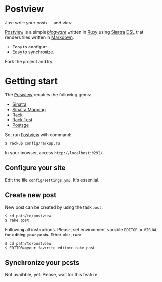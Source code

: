 Postview
========

Just write your posts ... and view ...

[Postview][] is a simple [_blogware_][blogware] written in [Ruby][]
using [Sinatra][] [DSL][] that renders files written in [Markdown][].

* Easy to configure.
* Easy to synchronize.

Fork the project and try.

Getting start
=============

The [Postview][] requires the following gems:

* [Sinatra][]
* [Sinatra Mapping][]
* [Rack][]
* [Rack-Test][]
* [Postage][]

So, run [Postview][] with command:

    $ rackup config/rackup.ru

In your browser, access `http://localhost:9292/`.

Configure your site
-------------------

Edit the file `config/settings.yml`. It's essential.

Create new post
---------------

New post can be created by using the task `post`:

    $ cd path/to/postview
    $ rake post

Following all instructions. Please, set environment variable `EDITOR`
or `VISUAL` for editing your posts. Ether else, run:

    $ cd path/to/postview
    $ EDITOR=<your favorite editor> rake post

Synchronize your posts
----------------------

Not available, yet. Please, wait for this feature.

[ruby]:              http://www.ruby-lang.org/
[postview]:          http://github.com/hallison/postview/
[sinatra]:           http://www.sinatrarb.com/
[sinatra mapping]:   http://www.sinatrarb.com/
[rack]:              http://rack.rubyforge.org/
[rack-test]:         http://github.com/brynary/rack-test
[postage]:           http://postage.rubyforge.org/

[blogware]:          http://en.wikipedia.org/wiki/Blog_engine
[dsl]:               http://en.wikipedia.org/wiki/Domain-specific_language
[markdown]:          http://daringfireball.net/projects/markdown

